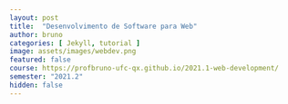 ```yaml
---
layout: post
title:  "Desenvolvimento de Software para Web"
author: bruno
categories: [ Jekyll, tutorial ]
image: assets/images/webdev.png
featured: false
course: https://profbruno-ufc-qx.github.io/2021.1-web-development/
semester: "2021.2"
hidden: false
---
```

